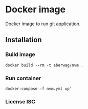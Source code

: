 # Docker image
Docker image to run git application.

## Installation

### Build image

```
docker build --rm -t aberwag/nvm .
```

### Run container

```
docker-compose -f nvm.yml up'
```

### License ISC
